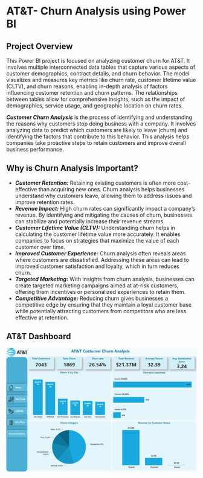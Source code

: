 # AT&T- Churn Analysis using Power BI

## Project Overview
This Power BI project is focused on analyzing customer churn for AT&T. It involves multiple interconnected data tables that capture various aspects of customer demographics, contract details, and churn behavior. The model visualizes and measures key metrics like churn rate, customer lifetime value (CLTV), and churn reasons, enabling in-depth analysis of factors influencing customer retention and churn patterns. The relationships between tables allow for comprehensive insights, such as the impact of demographics, service usage, and geographic location on churn rates.

***Customer Churn Analysis*** is the process of identifying and understanding the reasons why customers stop doing business with a company. It involves analyzing data to predict which customers are likely to leave (churn) and identifying the factors that contribute to this behavior. This analysis helps companies take proactive steps to retain customers and improve overall business performance.  

## Why is Churn Analysis Important?
* ***Customer Retention:*** Retaining existing customers is often more cost-effective than acquiring new ones. Churn analysis helps businesses understand why customers leave, allowing them to address issues and improve retention rates.
* ***Revenue Impact:*** High churn rates can significantly impact a company’s revenue. By identifying and mitigating the causes of churn, businesses can stabilize and potentially increase their revenue streams.
* ***Customer Lifetime Value (CLTV):*** Understanding churn helps in calculating the customer lifetime value more accurately. It enables companies to focus on strategies that maximize the value of each customer over time.
* ***Improved Customer Experience:*** Churn analysis often reveals areas where customers are dissatisfied. Addressing these areas can lead to improved customer satisfaction and loyalty, which in turn reduces churn.
* ***Targeted Marketing:*** With insights from churn analysis, businesses can create targeted marketing campaigns aimed at at-risk customers, offering them incentives or personalized experiences to retain them.
* ***Competitive Advantage:*** Reducing churn gives businesses a competitive edge by ensuring that they maintain a loyal customer base while potentially attracting customers from competitors who are less effective at retention.


## AT&T Dashboard

![wget](https://github.com/pratikphirke07/ATnT-Churn-Analysis/blob/main/AT%26T%20Dashboard.png)

